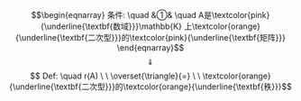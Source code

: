 $$\begin{eqnarray}
条件: \quad
&①& \quad A是\textcolor{pink}{\underline{\textbf{数域}}}\mathbb{K} 上\textcolor{orange}{\underline{\textbf{二次型}}}的\textcolor{pink}{\underline{\textbf{矩阵}}}
\end{eqnarray}$$
$$\quad \Downarrow \quad $$
$$ Def: \quad r(A)  \ \  \overset{\triangle}{=} \ \ \textcolor{orange}{\underline{\textbf{二次型}}}的\textcolor{orange}{\underline{\textbf{秩}}}$$